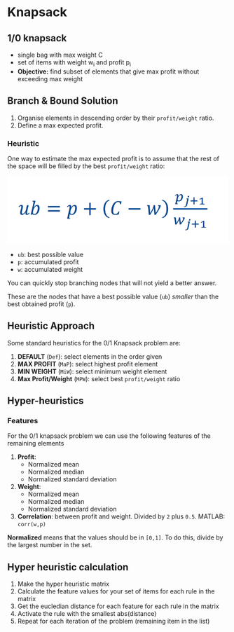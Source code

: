 # Knapsack


## 1/0 knapsack

- single bag with max weight C
- set of items with weight w<sub>i</sub> and profit p<sub>i</sub>
- **Objective:** find subset of elements that give max profit without exceeding max weight



## Branch & Bound Solution

1. Organise elements in descending order by their `profit/weight` ratio.
2. Define a max expected profit.

### Heuristic

One way to estimate the max expected profit is to assume that the rest of the space will be filled by the best `profit/weight` ratio:

![Knapsack Heuristic](img/knapsack_heuristic.PNG)

- `ub`: best possible value
- `p`: accumulated profit
- `w`: accumulated weight


You can quickly stop branching nodes that will not yield a better answer.

These are the nodes that have a best possible value (`ub`) _smaller_ than the best obtained profit (`p`).


## Heuristic Approach

Some standard heuristics for the 0/1 Knapsack problem are:

1. **DEFAULT** (`Def`): select elements in the order given
2. **MAX PROFIT** (`MaP`): select highest profit element
3. **MIN WEIGHT** (`MiW`): select minimum weight element
4. **Max Profit/Weight** (`MPW`): select best `profit/weight` ratio




## Hyper-heuristics

### Features

For the 0/1 knapsack problem we can use the following features of the remaining elements

1. **Profit**: 
	- Normalized mean
	- Normalized median
	- Normalized standard deviation
2. **Weight**: 
	- Normalized mean
	- Normalized median
	- Normalized standard deviation
3. **Correlation**: between profit and weight. Divided by `2` plus `0.5`. MATLAB: `corr(w,p)`

**Normalized** means that the values should be in `[0,1]`. To do this, divide by the largest number in the set.


## Hyper heuristic calculation

1. Make the hyper heuristic matrix
2. Calculate the feature values for your set of items for each rule in the matrix
3. Get the eucledian distance for each feature for each rule in the matrix
4. Activate the rule with the smallest abs(distance)
5. Repeat for each iteration of the problem (remaining item in the list)

